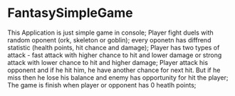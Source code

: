 # FantasySimpleGame
This Application is just simple game in console;
Player fight duels with random oponent (ork, skeleton or goblin);
every oponetn has diffrend statistic (health points, hit chance and damage);
Player has two types of attack - fast attack with higher chance to hit and lower damage or strong attack with lower chance to hit and higher damage;
Player attack his opponent and if he hit him, he have another chance for next hit. 
But if he miss then he lose his balance and enemy has opportunity for hit the player;
The game is finish when player or opponent has 0 heatlh points;
